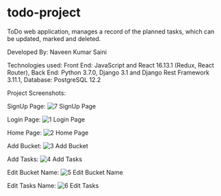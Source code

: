 # todo-project
ToDo web application, manages a record of the planned tasks, which can be updated, marked and deleted.

Developed By: Naveen Kumar Saini

Technologies used:
Front End: JavaScript and React 16.13.1 (Redux, React Router),
Back End: Python 3.7.0, Django 3.1 and Django Rest Framework 3.11.1,
Database: PostgreSQL 12.2

Project Screenshots:

SignUp Page:
![7 SignUp Page](https://user-images.githubusercontent.com/52045990/103178433-beef6e00-48a8-11eb-990c-eb9e305d9765.PNG)




Login Page:
![1 Login Page](https://user-images.githubusercontent.com/52045990/103178269-4b992c80-48a7-11eb-9478-168708590337.PNG)




Home Page:
![2 Home Page](https://user-images.githubusercontent.com/52045990/103178424-b0a15200-48a8-11eb-8e2b-20e5df02f9f1.PNG)




Add Bucket:
![3 Add Bucket](https://user-images.githubusercontent.com/52045990/103178427-b39c4280-48a8-11eb-81e3-75863615eaa4.PNG)




Add Tasks:
![4 Add Tasks](https://user-images.githubusercontent.com/52045990/103178428-b6973300-48a8-11eb-9be8-bea60308cbfa.PNG)




Edit Bucket Name:
![5 Edit Bucket Name](https://user-images.githubusercontent.com/52045990/103178431-bd25aa80-48a8-11eb-8fac-c58074ba8667.PNG)




Edit Tasks Name:
![6 Edit Tasks](https://user-images.githubusercontent.com/52045990/103178432-beef6e00-48a8-11eb-8f6a-5c2b56b81913.PNG)


